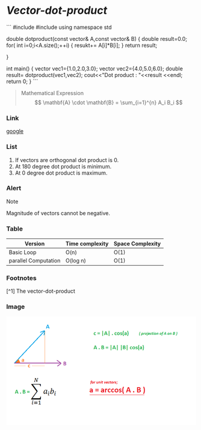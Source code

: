 # ***Vector-dot-product***
\```
#include<iostream>
#include<vector>
using namespace std

double dotproduct(const vector<double>& A,const vector<double>& B)
{
  double result=0.0;
  for( int i=0;i<A.size();++i)
  {
     resukt+= A[i]*B[i];
   }
  return result;


}

int main()
{
  vector<double> vec1={1.0,2.0,3.0};
  vector<double> vec2={4.0,5.0,6.0};
  double result= dotproduct(vec1,vec2);
  cout<<"Dot product : "<<result <<endl;
  return 0;
}
\```
>Mathematical Expression
$$ \mathbf{A} \cdot \mathbf{B} = \sum_{i=1}^{n} A_i B_i $$

### Link
[google](https://www.google.co.in)

### List
1. If vectors are orthogonal dot product is 0.
2. At 180 degree dot product is minimum.
3. At 0 degree dot product is maximum.

### Alert
>[!NOTE]
>Magnitude of vectors cannot be negative.

### Table

|       Version       | Time complexity | Space Complexity |
|---------------------|-----------------|------------------|
|      Basic Loop     |       O(n)      |      O(1)        |
|parallel Computation |     O(log n)    |      O(1)        |

### Footnotes
[^1] The vector-dot-product

### Image
![Not found](image.png)

 

